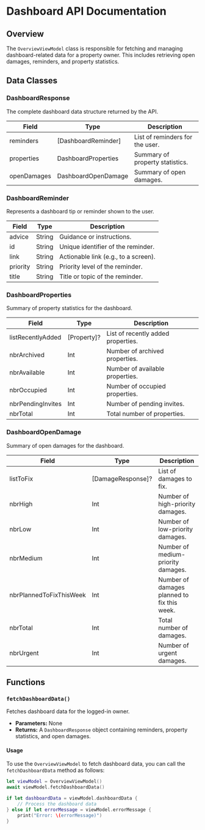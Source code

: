 # Dashboard API Documentation

## Overview

The `OverviewViewModel` class is responsible for fetching and managing dashboard-related data for a property owner. This includes retrieving open damages, reminders, and property statistics.

## Data Classes

### DashboardResponse

The complete dashboard data structure returned by the API.

| Field | Type | Description |
|-------|------|-------------|
| reminders | [DashboardReminder] | List of reminders for the user. |
| properties | DashboardProperties | Summary of property statistics. |
| openDamages | DashboardOpenDamage | Summary of open damages. |

### DashboardReminder

Represents a dashboard tip or reminder shown to the user.

| Field | Type | Description |
|-------|------|-------------|
| advice | String | Guidance or instructions. |
| id | String | Unique identifier of the reminder. |
| link | String | Actionable link (e.g., to a screen). |
| priority | String | Priority level of the reminder. |
| title | String | Title or topic of the reminder. |

### DashboardProperties

Summary of property statistics for the dashboard.

| Field | Type | Description |
|-------|------|-------------|
| listRecentlyAdded | [Property]? | List of recently added properties. |
| nbrArchived | Int | Number of archived properties. |
| nbrAvailable | Int | Number of available properties. |
| nbrOccupied | Int | Number of occupied properties. |
| nbrPendingInvites | Int | Number of pending invites. |
| nbrTotal | Int | Total number of properties. |

### DashboardOpenDamage

Summary of open damages for the dashboard.

| Field | Type | Description |
|-------|------|-------------|
| listToFix | [DamageResponse]? | List of damages to fix. |
| nbrHigh | Int | Number of high-priority damages. |
| nbrLow | Int | Number of low-priority damages. |
| nbrMedium | Int | Number of medium-priority damages. |
| nbrPlannedToFixThisWeek | Int | Number of damages planned to fix this week. |
| nbrTotal | Int | Total number of damages. |
| nbrUrgent | Int | Number of urgent damages. |

## Functions

### `fetchDashboardData()`

Fetches dashboard data for the logged-in owner.

- **Parameters:** None
- **Returns:** A `DashboardResponse` object containing reminders, property statistics, and open damages.

#### Usage

To use the `OverviewViewModel` to fetch dashboard data, you can call the `fetchDashboardData` method as follows:

```swift
let viewModel = OverviewViewModel()
await viewModel.fetchDashboardData()

if let dashboardData = viewModel.dashboardData {
    // Process the dashboard data
} else if let errorMessage = viewModel.errorMessage {
    print("Error: \(errorMessage)")
}
```
